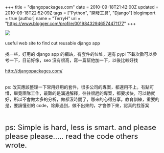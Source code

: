 +++
title = "djangopackages.com"
date = 2010-09-18T21:42:00Z
updated = 2010-09-18T22:52:09Z
tags = ["Python", "開發工具", "Django"]
blogimport = true 
[author]
	name = "TerryH"
	uri = "https://www.blogger.com/profile/00198432946574471177"
+++

<a href="http://www.djangoproject.com/"><img src="http://lh6.ggpht.com/_Bsjm2Qp0Duc/TIrsDSEeONI/AAAAAAAAA-A/5IfD07-5XLY/s288/django-logo-negative.png" /></a><br /><br />useful web site to find out reusable django app<br /><br />找一些，好用的 django app 的網站，有套件的位址，還有 pypi 下載次數可以參考一下，目前好像，seo 沒有很高，寫一篇幫他加一下，以後比較好找<br /><br /><a href="http://djangopackages.com/">http://djangopackages.com/</a><br /><br /><br />ps: 改天應該整理一下常用好用的套件，很多公司的專案，都還用不上，有點可惜，畢竟團隊工作，最難的是溝通解釋，往往很趕的專案，都要求快，可以動就好，所以不會做太多的分析，做都沒時間了，哪來的心得分享，教育訓練，重要的是，要讀懂別的 code，除非遇到，做不出來的，才會停下來，認真的找答案<div><br /><br /><span class="Apple-style-span" style="font-size: x-large;">ps: Simple is hard, less is smart. and please please please..... read the code others wrote.</span></div>
